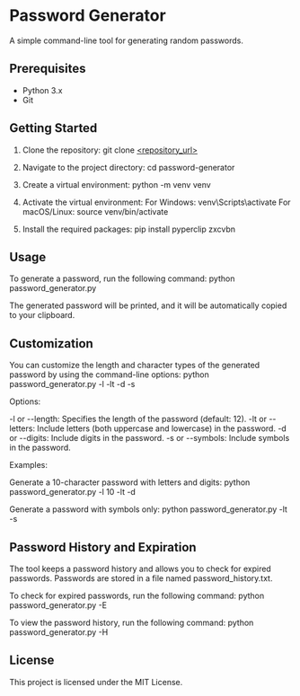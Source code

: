 # Password Generator

A simple command-line tool for generating random passwords.

## Prerequisites

- Python 3.x
- Git


## Getting Started

1. Clone the repository:
   git clone [<repository_url>](https://github.com/nickynault/Password-Generator.git)
   
2. Navigate to the project directory:
  cd password-generator

3. Create a virtual environment:
  python -m venv venv

4. Activate the virtual environment:
  For Windows:
    venv\Scripts\activate
  For macOS/Linux:
    source venv/bin/activate
   
5. Install the required packages:
  pip install pyperclip zxcvbn


## Usage
To generate a password, run the following command:
  python password_generator.py
  
The generated password will be printed, and it will be automatically copied to your clipboard.


## Customization

You can customize the length and character types of the generated password by using the command-line options:
  python password_generator.py -l <length> -lt -d -s

Options:

-l or --length: Specifies the length of the password (default: 12).
-lt or --letters: Include letters (both uppercase and lowercase) in the password.
-d or --digits: Include digits in the password.
-s or --symbols: Include symbols in the password.

Examples:

Generate a 10-character password with letters and digits:
  python password_generator.py -l 10 -lt -d

Generate a password with symbols only:
  python password_generator.py -lt -s


## Password History and Expiration

The tool keeps a password history and allows you to check for expired passwords. Passwords are stored in a file named password_history.txt.

To check for expired passwords, run the following command:
  python password_generator.py -E

To view the password history, run the following command:
  python password_generator.py -H

## License
This project is licensed under the MIT License.
